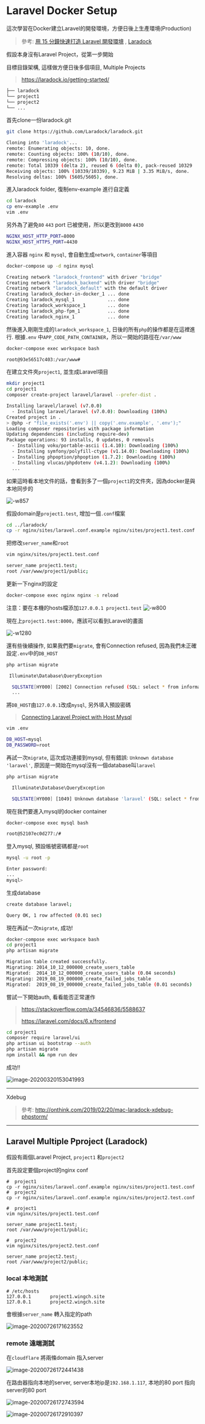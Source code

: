 # Laravel Docker Setup

這次學習在Docker建立Laravel的開發環境，方便日後上生產環境(Production)

> 參考: [用 15 分鐘快速打造 Laravel 開發環境](https://blog.wu-boy.com/2019/12/setup-laravel-environment-in-15-minutes/) , [Laradock](https://laradock.io/getting-started/)

假設本身沒有Laravel Project，從第一步開始

目標目錄架構, 這樣做方便日後多個項目, Multiple Projects
> https://laradock.io/getting-started/

```bash
├── laradock
└── project1
└── project2
└── ...
```

首先clone一份laradock.git

```bash
git clone https://github.com/Laradock/laradock.git

Cloning into 'laradock'...
remote: Enumerating objects: 10, done.
remote: Counting objects: 100% (10/10), done.
remote: Compressing objects: 100% (10/10), done.
remote: Total 10339 (delta 2), reused 6 (delta 0), pack-reused 10329
Receiving objects: 100% (10339/10339), 9.23 MiB | 3.35 MiB/s, done.
Resolving deltas: 100% (5605/5605), done.
```

進入laradock folder, 復制env-example 進行自定義

```bash
cd laradock
cp env-example .env
vim .env	
```

<!--將 `APP_CODE_PATH_HOST`修改為`../www/`，以符合我們一開始的目錄架構-->

<!-- ```shell-->
<!--APP_CODE_PATH_HOST=../www/-->
<!--```-->




另外為了避免`80` `443` port 已被使用，所以更改到`8000` `4430`

```bash
NGINX_HOST_HTTP_PORT=8000
NGINX_HOST_HTTPS_PORT=4430
```

進入容器 `nginx` 和 `mysql`, 會自動生成`network`, `container`等項目


```bash
docker-compose up -d nginx mysql

Creating network "laradock_frontend" with driver "bridge"
Creating network "laradock_backend" with driver "bridge"
Creating network "laradock_default" with the default driver
Creating laradock_docker-in-docker_1 ... done
Creating laradock_mysql_1            ... done
Creating laradock_workspace_1        ... done
Creating laradock_php-fpm_1          ... done
Creating laradock_nginx_1            ... done
```



然後進入剛剛生成的`laradock_workspace_1`, 日後的所有`php`的操作都是在這裡進行.
根據`.env` 中`APP_CODE_PATH_CONTAINER`，所以一開始的路徑在`/var/www`

```bash
docker-compose exec workspace bash

root@93e56517c403:/var/www#
```

在建立文件夾`project1`, 並生成Laravel項目

```bash
mkdir project1
cd project1
composer create-project laravel/laravel --prefer-dist .

Installing laravel/laravel (v7.0.0)
  - Installing laravel/laravel (v7.0.0): Downloading (100%)
Created project in .
> @php -r "file_exists('.env') || copy('.env.example', '.env');"
Loading composer repositories with package information
Updating dependencies (including require-dev)
Package operations: 93 installs, 0 updates, 0 removals
  - Installing voku/portable-ascii (1.4.10): Downloading (100%)
  - Installing symfony/polyfill-ctype (v1.14.0): Downloading (100%)
  - Installing phpoption/phpoption (1.7.2): Downloading (100%)
  - Installing vlucas/phpdotenv (v4.1.2): Downloading (100%)
  ...
```
如果這時看本地文件的話，會看到多了一個`project1`的文件夾，因為docker是與本地同步的

![-w857](https://i.loli.net/2020/03/22/g6SW74mV3CUP82p.jpg)

假設domain是`project1.test`, 增加一個`.conf`檔案

```bash
cd ../laradock/
cp -r nginx/sites/laravel.conf.example nginx/sites/project1.test.conf
```

把修改`server_name`和`root`
```bash
vim nginx/sites/project1.test.conf

server_name project1.test;
root /var/www/project1/public;
```

更新一下nginx的設定

```bash
docker-compose exec nginx nginx -s reload
```

注意：要在本機的hosts檔添加`127.0.0.1 project1.test`
![-w800](https://i.loli.net/2020/03/22/PZwU8Y6DCVIkFMJ.jpg)


現在上`project1.test:8000`，應該可以看到Laravel的畫面

![-w1280](https://i.loli.net/2020/03/22/TSfysRZWMUAvhPu.jpg)


還有些後續操作, 如果我們要`migrate`, 會有Connection refused, 因為我們未正確設定`.env`中的`DB_HOST`

```bash
php artisan migrate

 Illuminate\Database\QueryException

  SQLSTATE[HY000] [2002] Connection refused (SQL: select * from information_schema.tables where table_schema = laravel and table_name = migrations and table_type = 'BASE TABLE')
  ...
```

將`DB_HOST`由`127.0.0.1`改成`mysql`, 另外填入預設密碼

> [Connecting Laravel Project with Host Mysql](https://github.com/laradock/laradock/issues/869#issuecomment-297674870)

```bash
vim .env

DB_HOST=mysql
DB_PASSWORD=root
```

再試一次`migrate`, 這次成功連接到mysql, 但有錯誤: `Unknown database 'laravel'`, 原因是一開始在mysql沒有一個database叫`laravel`

```bash
php artisan migrate

  Illuminate\Database\QueryException

  SQLSTATE[HY000] [1049] Unknown database 'laravel' (SQL: select * from information_schema.tables where table_schema = laravel and table_name = migrations and table_type = 'BASE TABLE')
```

現在我們要進入mysql的docker container

```bash
docker-compose exec mysql bash

root@52107ec0d277:/#
```

登入mysql, 預設帳號密碼都是`root`

```bash
mysql -u root -p

Enter password:
...
mysql>
```

生成database

```bash
create database laravel;

Query OK, 1 row affected (0.01 sec)
```

現在再試一次`migrate`, 成功!

```bash
docker-compose exec workspace bash
cd project1
php artisan migrate

Migration table created successfully.
Migrating: 2014_10_12_000000_create_users_table
Migrated:  2014_10_12_000000_create_users_table (0.04 seconds)
Migrating: 2019_08_19_000000_create_failed_jobs_table
Migrated:  2019_08_19_000000_create_failed_jobs_table (0.01 seconds)
```

嘗試一下開始auth, 看看能否正常運作

> https://stackoverflow.com/a/34546836/5588637
>
> https://laravel.com/docs/6.x/frontend

```bash
cd project1
composer require laravel/ui
php artisan ui bootstrap --auth
php artisan migrate
npm install && npm run dev
```


成功!!

![image-20200320153041993](https://i.loli.net/2020/03/21/klKnM8mDO5aCpJb.png)

----

Xdebug

> 參考: http://onthink.com/2019/02/20/mac-laradock-xdebug-phpstorm/

---

## Laravel  Multiple Pproject (Laradock)

假設有兩個Laravel Project, `project1` 和`project2`

首先設定要個project的nginx conf

```shell
#  project1 
cp -r nginx/sites/laravel.conf.example nginx/sites/project1.test.conf
#  project2
cp -r nginx/sites/laravel.conf.example nginx/sites/project2.test.conf
```



```shell
#  project1 
vim nginx/sites/project1.test.conf

server_name project1.test;
root /var/www/project1/public;

#  project2
vim nginx/sites/project2.test.conf

server_name project2.test;
root /var/www/project2/public;
```



### local 本地測試

```shell
# /etc/hosts
127.0.0.1       project1.wingch.site
127.0.0.1       project2.wingch.site
```

會根據`server_name` 轉入指定的path

![image-20200726171623552](./media/image-20200726171623552.png)



### remote 遠端測試

在`cloudflare` 將兩條domain 指入server

![image-20200726172441438](./media/image-20200726172441438.png)

在路由器指向本地的server, server本地ip是`192.168.1.117`, 本地的80 port 指向server的80 port

![image-20200726172743594](./media/image-20200726172743594.png)



![image-20200726172910397](./media/image-20200726172910397.png)